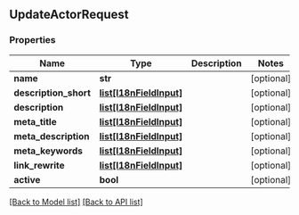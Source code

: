 ## UpdateActorRequest

### Properties
Name | Type | Description | Notes
------------ | ------------- | ------------- | -------------
**name** | **str** |  | [optional] 
**description_short** | [**list[I18nFieldInput]**](#I18nFieldInput) |  | [optional] 
**description** | [**list[I18nFieldInput]**](#I18nFieldInput) |  | [optional] 
**meta_title** | [**list[I18nFieldInput]**](#I18nFieldInput) |  | [optional] 
**meta_description** | [**list[I18nFieldInput]**](#I18nFieldInput) |  | [optional] 
**meta_keywords** | [**list[I18nFieldInput]**](#I18nFieldInput) |  | [optional] 
**link_rewrite** | [**list[I18nFieldInput]**](#I18nFieldInput) |  | [optional] 
**active** | **bool** |  | [optional] 

[[Back to Model list]](#documentation-for-models) [[Back to API list]](#documentation-for-api-endpoints)


